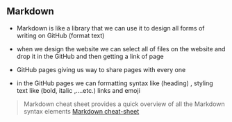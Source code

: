 ## Markdown

* Markdown is like a library that we can use it to design all forms of writing on GitHub (format text)


* when we design the website we can select all of files on the website and drop it in the GitHub and then getting a link of page 


* GitHub pages giving us way to share pages with every one


* in the GitHub pages we can formatting syntax like (heading)
, styling text like (bold, italic ,....etc.)
links and emoji

> Markdown cheat sheet provides a quick overview of all the Markdown syntax elements
[Markdown cheat-sheet](https://www.markdownguide.org/cheat-sheet/)
